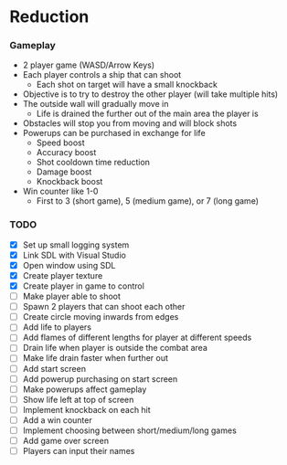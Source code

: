 # Reduction

### Gameplay
- 2 player game (WASD/Arrow Keys)
- Each player controls a ship that can shoot
    - Each shot on target will have a small knockback
- Objective is to try to destroy the other player (will take multiple hits)
- The outside wall will gradually move in
    - Life is drained the further out of the main area the player is
- Obstacles will stop you from moving and will block shots
- Powerups can be purchased in exchange for life
    - Speed boost
    - Accuracy boost
    - Shot cooldown time reduction
    - Damage boost
    - Knockback boost
- Win counter like 1-0
    - First to 3 (short game), 5 (medium game), or 7 (long game)

### TODO
- [x] Set up small logging system
- [x] Link SDL with Visual Studio
- [x] Open window using SDL
- [x] Create player texture
- [x] Create player in game to control
- [ ] Make player able to shoot
- [ ] Spawn 2 players that can shoot each other
- [ ] Create circle moving inwards from edges
- [ ] Add life to players
- [ ] Add flames of different lengths for player at different speeds
- [ ] Drain life when player is outside the combat area
- [ ] Make life drain faster when further out
- [ ] Add start screen
- [ ] Add powerup purchasing on start screen
- [ ] Make powerups affect gameplay
- [ ] Show life left at top of screen
- [ ] Implement knockback on each hit
- [ ] Add a win counter
- [ ] Implement choosing between short/medium/long games
- [ ] Add game over screen
- [ ] Players can input their names
